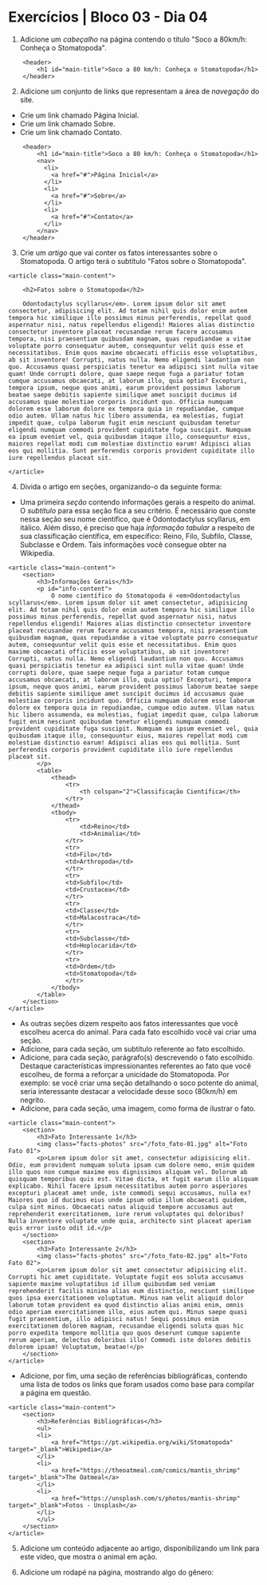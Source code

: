 # Exercícios | Bloco 03 - Dia 04

1. Adicione um *cabeçalho* na página contendo o título "Soco a 80km/h: Conheça o Stomatopoda".
```
    <header>
        <h1 id="main-title">Soco a 80 km/h: Conheça o Stomatopoda</h1>
    </header>
```


2. Adicione um conjunto de links que representam a área de *navegação* do site.
- Crie um link chamado Página Inicial.
- Crie um link chamado Sobre.
- Crie um link chamado Contato.
```
    <header>
        <h1 id="main-title">Soco a 80 km/h: Conheça o Stomatopoda</h1>
        <nav>
          <li>
            <a href="#">Página Inicial</a>
          </li>
          <li>
            <a href="#">Sobre</a>
          </li>
          <li>
            <a href="#">Contato</a>
          </li>
        </nav>
    </header>
```

3. Crie um *artigo* que vai conter os fatos interessantes sobre o Stomatopoda. O artigo terá o subtítulo "Fatos sobre o Stomatopoda".
```
<article class="main-content">

    <h2>Fatos sobre o Stomatopoda</h2>

    Odontodactylus scyllarus</em>. Lorem ipsum dolor sit amet consectetur, adipisicing elit. Ad totam nihil quis dolor enim autem tempora hic similique illo possimus minus perferendis, repellat quod aspernatur nisi, natus repellendus eligendi! Maiores alias distinctio consectetur inventore placeat recusandae rerum facere accusamus tempora, nisi praesentium quibusdam magnam, quas repudiandae a vitae voluptate porro consequatur autem, consequuntur velit quis esse et necessitatibus. Enim quos maxime obcaecati officiis esse voluptatibus, ab sit inventore! Corrupti, natus nulla. Nemo eligendi laudantium non quo. Accusamus quasi perspiciatis tenetur ea adipisci sint nulla vitae quam! Unde corrupti dolore, quae saepe neque fuga a pariatur totam cumque accusamus obcaecati, at laborum illo, quia optio? Excepturi, tempora ipsum, neque quos animi, earum provident possimus laborum beatae saepe debitis sapiente similique amet suscipit ducimus id accusamus quae molestiae corporis incidunt quo. Officia numquam dolorem esse laborum dolore ex tempora quia in repudiandae, cumque odio autem. Ullam natus hic libero assumenda, ea molestias, fugiat impedit quae, culpa laborum fugit enim nesciunt quibusdam tenetur eligendi numquam commodi provident cupiditate fuga suscipit. Numquam ea ipsum eveniet vel, quia quibusdam itaque illo, consequuntur eius, maiores repellat modi cum molestiae distinctio earum! Adipisci alias eos qui mollitia. Sunt perferendis corporis provident cupiditate illo iure repellendus placeat sit.

</article>
```

4. Divida o artigo em seções, organizando-o da seguinte forma:
- Uma primeira *seção* contendo informações gerais a respeito do animal. O *subtítulo* para essa seção fica a seu critério. É necessário que conste nessa seção seu nome científico, que é Odontodactylus scyllarus, em itálico. Além disso, é preciso que haja *informação tabular* a respeito de sua classificação científica, em específico: Reino, Filo, Subfilo, Classe, Subclasse e Ordem. Tais informações você consegue obter na Wikipedia.
```
<article class="main-content">  
    <section>
        <h3>Informações Gerais</h3>
        <p id="info-content">
            O nome científico do Stomatopoda é <em>Odontodactylus scyllarus</em>. Lorem ipsum dolor sit amet consectetur, adipisicing elit. Ad totam nihil quis dolor enim autem tempora hic similique illo possimus minus perferendis, repellat quod aspernatur nisi, natus repellendus eligendi! Maiores alias distinctio consectetur inventore placeat recusandae rerum facere accusamus tempora, nisi praesentium quibusdam magnam, quas repudiandae a vitae voluptate porro consequatur autem, consequuntur velit quis esse et necessitatibus. Enim quos maxime obcaecati officiis esse voluptatibus, ab sit inventore! Corrupti, natus nulla. Nemo eligendi laudantium non quo. Accusamus quasi perspiciatis tenetur ea adipisci sint nulla vitae quam! Unde corrupti dolore, quae saepe neque fuga a pariatur totam cumque accusamus obcaecati, at laborum illo, quia optio? Excepturi, tempora ipsum, neque quos animi, earum provident possimus laborum beatae saepe debitis sapiente similique amet suscipit ducimus id accusamus quae molestiae corporis incidunt quo. Officia numquam dolorem esse laborum dolore ex tempora quia in repudiandae, cumque odio autem. Ullam natus hic libero assumenda, ea molestias, fugiat impedit quae, culpa laborum fugit enim nesciunt quibusdam tenetur eligendi numquam commodi provident cupiditate fuga suscipit. Numquam ea ipsum eveniet vel, quia quibusdam itaque illo, consequuntur eius, maiores repellat modi cum molestiae distinctio earum! Adipisci alias eos qui mollitia. Sunt perferendis corporis provident cupiditate illo iure repellendus placeat sit.
        </p>
        <table>
            <thead>
                <tr>
                    <th colspan="2">Classificação Científica</th>
                </tr>
            </thead>
            <tbody>
                <tr>
                    <td>Reino</td>
                    <td>Animalia</td>
                </tr>
                <tr>
                <td>Filo</td>
                <td>Arthropoda</td>
                </tr>
                <tr>
                <td>Subfilo</td>
                <td>Crustacea</td>
                </tr>
                <tr>
                <td>Classe</td>
                <td>Malacostraca</td>
                </tr>
                <tr>
                <td>Subclasse</td>
                <td>Hoplocarida</td>
                </tr>
                <tr>
                <td>Ordem</td>
                <td>Stomatopoda</td>
                </tr>
            </tbody>
        </table>
    </section>
</article>
```

- As outras seções dizem respeito aos fatos interessantes que você escolheu acerca do animal. Para cada fato escolhido você vai criar uma seção.
- Adicione, para cada seção, um subtítulo referente ao fato escolhido.
- Adicione, para cada seção, parágrafo(s) descrevendo o fato escolhido. Destaque características impressionantes referentes ao fato que você escolheu, de forma a reforçar a unicidade do Stomatopoda. Por exemplo: se você criar uma seção detalhando o soco potente do animal, seria interessante destacar a velocidade desse soco (80km/h) em negrito.
- Adicione, para cada seção, uma imagem, como forma de ilustrar o fato.
```
<article class="main-content">
    <section>
        <h3>Fato Interessante 1</h3>
        <img class="facts-photos" src="/foto_fato-01.jpg" alt="Foto Fato 01">
        <p>Lorem ipsum dolor sit amet, consectetur adipisicing elit. Odio, eum provident numquam soluta ipsam cum dolore nemo, enim quidem illo quos non cumque maxime eos dignissimos aliquam vel. Dolorum ab quisquam temporibus quis est. Vitae dicta, et fugit earum illo aliquam explicabo. Nihil facere ipsum necessitatibus autem porro asperiores excepturi placeat amet unde, iste commodi sequi accusamus, nulla ex? Maiores quo id ducimus eius unde ipsum odio illum obcaecati quidem, culpa sint minus. Obcaecati natus aliquid tempore accusamus aut reprehenderit exercitationem, iure rerum voluptates qui doloribus? Nulla inventore voluptate unde quia, architecto sint placeat aperiam quis error iusto odit id.</p>
    </section>
    <section>
        <h3>Fato Interessante 2</h3>
        <img class="facts-photos" src="/foto_fato-02.jpg" alt="Foto Fato 02">
        <p>Lorem ipsum dolor sit amet consectetur adipisicing elit. Corrupti hic amet cupiditate. Voluptate fugit eos soluta accusamus sapiente maxime voluptatibus id illum quibusdam sed veniam reprehenderit facilis minima alias eum distinctio, nesciunt similique quos ipsa exercitationem voluptatum. Minus nam velit aliquid dolor laborum totam provident ea quod distinctio alias animi enim, omnis odio aperiam exercitationem illo, eius autem qui. Minus saepe quasi fugit praesentium, illo adipisci natus! Sequi possimus enim exercitationem dolorem magnam, recusandae eligendi soluta quas hic porro expedita tempore mollitia quo quos deserunt cumque sapiente rerum aperiam, delectus doloribus illo! Commodi iste dolores debitis dolorem ipsam! Voluptatum, beatae!</p>
    </section>
</article>
```

- Adicione, por fim, uma seção de referências bibliográficas, contendo uma lista de todos os links que foram usados como base para compilar a página em questão.
```
<article class="main-content">
    <section>
        <h3>Referências Bibliográficas</h3>
        <ul>
        <li>
            <a href="https://pt.wikipedia.org/wiki/Stomatopoda" target="_blank">Wikipedia</a>
        </li>
        <li>
            <a href="https://theoatmeal.com/comics/mantis_shrimp" target="_blank">The Oatmeal</a>
        </li>
        <li>
            <a href="https://unsplash.com/s/photos/mantis-shrimp" target="_blank">Fotos - Unsplash</a>
        </li>
        </ul>
    </section>
</article>
```

5. Adicione um conteúdo adjacente ao artigo, disponibilizando um link para este vídeo, que mostra o animal em ação.

6. Adicione um rodapé na página, mostrando algo do gênero:
